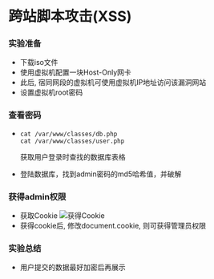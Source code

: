 # 跨站脚本攻击(XSS)


### 实验准备

- 下载iso文件
- 使用虚拟机配置一块Host-Only网卡
- 此后, 宿同网段的虚拟机可使用虚拟机IP地址访问该漏洞网站
- 设置虚拟机root密码



### 查看密码

- ```
  cat /var/www/classes/db.php
  cat /var/www/classes/user.php
  ```

  获取用户登录时查找的数据库表格

- 登陆数据库，找到admin密码的md5哈希值，并破解



### 获得admin权限

- 获取Cookie
  ![获得Cookie](img/Cookie.png)
- 获得cookie后, 修改document.cookie, 则可获得管理员权限



### 实验总结

- 用户提交的数据最好加密后再展示